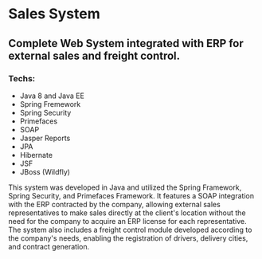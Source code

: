 # Sales System
## Complete Web System integrated with ERP for external sales and freight control.

### Techs:
- Java 8 and Java EE
- Spring Fremework
- Spring Security
- Primefaces
- SOAP
- Jasper Reports
- JPA
- Hibernate
- JSF
- JBoss (Wildfly)

This system was developed in Java and utilized the Spring Framework, Spring Security, and Primefaces Framework. It features a SOAP integration with the ERP contracted by the company, allowing external sales representatives to make sales directly at the client's location without the need for the company to acquire an ERP license for each representative. The system also includes a freight control module developed according to the company's needs, enabling the registration of drivers, delivery cities, and contract generation.
